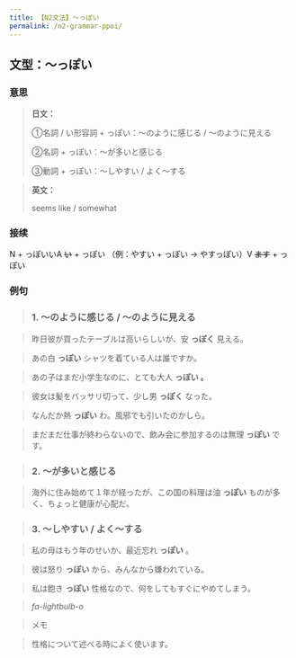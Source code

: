 ```yaml
---
title: 【N2文法】〜っぽい
permalink: /n2-grammar-ppoi/
---
```


## 文型：〜っぽい

### 意思

> **日文：**
> 
> ①名詞 / い形容詞 + っぽい：～のように感じる / ～のように見える
> 
> ②名詞 + っぽい：〜が多いと感じる
> 
> ③動詞 + っぽい：〜しやすい / よく〜する


> **英文：**
> 
> seems like / somewhat


### 接续

N + っぽいいA ~~い~~ \+ っぽい （例：やすい + っぽい → やすっぽい）V ~~ます~~ \+ っぽい

### 例句

> ### 1\. ～のように感じる / ～のように見える

> 昨日彼が買ったテーブルは高いらしいが、安 **っぽく** 見える。

> あの白 **っぽい** シャツを着ている人は誰ですか。

> あの子はまだ小学生なのに、とても大人 **っぽい 。**

> 彼女は髪をバッサリ切って、少し男 **っぽく** なった。

> なんだか熱 **っぽい** わ。風邪でも引いたのかしら。

> まだまだ仕事が終わらないので、飲み会に参加するのは無理 **っぽい** です。

> ### 2\. ～が多いと感じる

> 海外に住み始めて１年が経ったが、この国の料理は油 **っぽい** ものが多く、ちょっと健康が心配だ。

> ### 3\. ～しやすい / よく〜する

> 私の母はもう年のせいか、最近忘れ **っぽい** 。

> 彼は怒り **っぽい** から、みんなから嫌われている。

> 私は飽き **っぽい** 性格なので、何をしてもすぐにやめてしまう。

> _fa-lightbulb-o_

> メモ

> 性格について述べる時によく使います。

